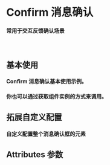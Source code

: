 <script setup>
import demo1 from './demo1.vue'
import demo2 from './demo2.vue'
import demo3 from './demo3.vue'
import Attributes from './Attributes.vue'
import preview from '@/components/preview.vue'
</script>

# Confirm 消息确认

#### 常用于交互反馈确认场景

<br/>

## 基本使用

#### Confirm 消息确认基本使用示例。

<div class="componetnsBox">
  <demo1/>
</div>
<preview compName="confirm" demoName="demo1"/>

#### 你也可以通过获取组件实例的方式来调用。

<div class="componetnsBox">
  <demo2/>
</div>
<preview compName="confirm" demoName="demo2"/>

## 拓展自定义配置

#### 自定义配置整个消息确认框的元素

<div class="componetnsBox">
  <demo3/>
</div>
<preview compName="confirm" demoName="demo3"/>

## Attributes 参数

<Attributes/>
<br/>
